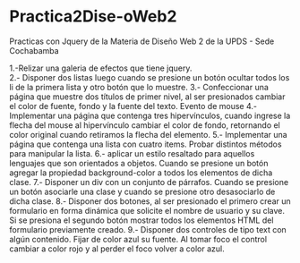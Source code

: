 # Practica2Dise-oWeb2
Practicas con Jquery de la Materia de Diseño Web 2 de la UPDS - Sede Cochabamba

1.-Relizar una galeria de efectos que tiene jquery.<br>
2.- Disponer dos listas luego cuando se presione un botón ocultar todos los li de la primera lista y otro botón que lo muestre.
3.- Confeccionar una página que muestre dos títulos de primer nivel, al ser presionados cambiar el color de fuente, fondo y la fuente del texto.
Evento de mouse
4.-Implementar una página que contenga tres hipervínculos, cuando ingrese la flecha del mouse al hipervínculo cambiar el color de fondo, retornando el color original cuando retiramos la flecha del elemento.
5.- Implementar una página que contenga una lista con cuatro items. Probar distintos métodos para manipular la lista.
6.- aplicar un estilo resaltado para aquellos lenguajes que son orientados a objetos. Cuando se presione un botón agregar la propiedad background-color a todos los elementos de dicha clase.
7.- Disponer un div con un conjunto de párrafos. Cuando se presione un botón asociarle una clase y cuando se presione otro desasociarlo de dicha clase.
8.- Disponer dos botones, al ser presionado el primero crear un formulario en forma dinámica que solicite el nombre de usuario y su clave. Si se presiona el segundo botón mostrar todos los elementos HTML del formulario previamente creado.
9.- Disponer dos controles de tipo text con algún contenido. Fijar de color azul su fuente. Al tomar foco el control cambiar a color rojo y al perder el foco volver a color azul.
